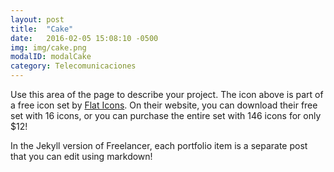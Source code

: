 ```yaml
---
layout: post
title:  "Cake"
date:   2016-02-05 15:08:10 -0500
img: img/cake.png
modalID: modalCake
category: Telecomunicaciones
---
```

Use this area of the page to describe your project. The icon above is part of a free icon set by [Flat Icons][flat-icons-link]. On their website, you can download their free set with 16 icons, or you can purchase the entire set with 146 icons for only $12!

In the Jekyll version of Freelancer, each portfolio item is a separate post that you can edit using markdown!

[flat-icons-link]: https://sellfy.com/p/8Q9P/jV3VZ/